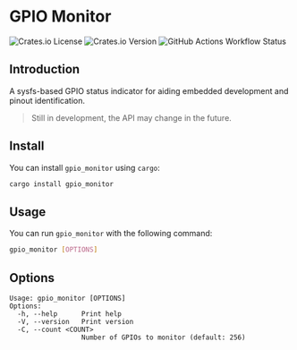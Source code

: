# GPIO Monitor

![Crates.io License](https://img.shields.io/crates/l/gpio_monitor)
![Crates.io Version](https://img.shields.io/crates/v/gpio_monitor)
![GitHub Actions Workflow Status](https://img.shields.io/github/actions/workflow/status/langyo/gpio_monitor/test.yml)

## Introduction

A sysfs-based GPIO status indicator for aiding embedded development and pinout identification.

> Still in development, the API may change in the future.

## Install

You can install `gpio_monitor` using `cargo`:

```bash
cargo install gpio_monitor
```

## Usage

You can run `gpio_monitor` with the following command:

```bash
gpio_monitor [OPTIONS]
```

## Options

```text
Usage: gpio_monitor [OPTIONS]
Options:
  -h, --help      Print help
  -V, --version   Print version
  -C, --count <COUNT>
                  Number of GPIOs to monitor (default: 256)
```
